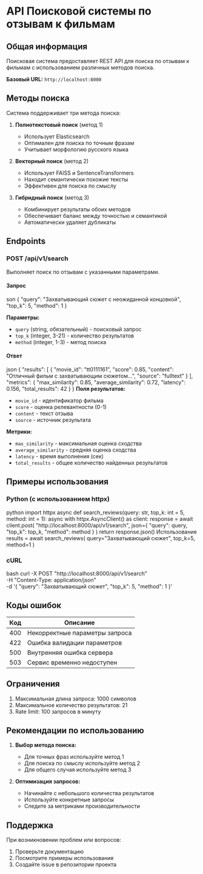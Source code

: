 # API Поисковой системы по отзывам к фильмам

## Общая информация

Поисковая система предоставляет REST API для поиска по отзывам к фильмам с использованием различных методов поиска.

**Базовый URL:** `http://localhost:8000`

## Методы поиска

Система поддерживает три метода поиска:

1. **Полнотекстовый поиск** (метод 1)
   - Использует Elasticsearch
   - Оптимален для поиска по точным фразам
   - Учитывает морфологию русского языка

2. **Векторный поиск** (метод 2)
   - Использует FAISS и SentenceTransformers
   - Находит семантически похожие тексты
   - Эффективен для поиска по смыслу

3. **Гибридный поиск** (метод 3)
   - Комбинирует результаты обоих методов
   - Обеспечивает баланс между точностью и семантикой
   - Автоматически удаляет дубликаты

## Endpoints

### POST /api/v1/search

Выполняет поиск по отзывам с указанными параметрами.

#### Запрос
son
{
"query": "Захватывающий сюжет с неожиданной концовкой",
"top_k": 5,
"method": 1
}

**Параметры:**
- `query` (string, обязательный) - поисковый запрос
- `top_k` (integer, 3-21) - количество результатов
- `method` (integer, 1-3) - метод поиска

#### Ответ
json
{
"results": [
{
"movie_id": "tt0111161",
"score": 0.85,
"content": "Отличный фильм с захватывающим сюжетом...",
"source": "fulltext"
}
],
"metrics": {
"max_similarity": 0.85,
"average_similarity": 0.72,
"latency": 0.156,
"total_results": 42
}
}
**Поля результатов:**
- `movie_id` - идентификатор фильма
- `score` - оценка релевантности (0-1)
- `content` - текст отзыва
- `source` - источник результата

**Метрики:**
- `max_similarity` - максимальная оценка сходства
- `average_similarity` - средняя оценка сходства
- `latency` - время выполнения (сек)
- `total_results` - общее количество найденных результатов

## Примеры использования

### Python (с использованием httpx)
python
import httpx
async def search_reviews(query: str, top_k: int = 5, method: int = 1):
async with httpx.AsyncClient() as client:
response = await client.post(
"http://localhost:8000/api/v1/search",
json={
"query": query,
"top_k": top_k,
"method": method
}
)
return response.json()
Использование
results = await search_reviews(
query="Захватывающий сюжет",
top_k=5,
method=1
)
### cURL
bash
curl -X POST "http://localhost:8000/api/v1/search" \
-H "Content-Type: application/json" \
-d '{
"query": "Захватывающий сюжет",
"top_k": 5,
"method": 1
}'

## Коды ошибок

| Код  | Описание                                    |
|------|---------------------------------------------|
| 400  | Некорректные параметры запроса             |
| 422  | Ошибка валидации параметров                |
| 500  | Внутренняя ошибка сервера                  |
| 503  | Сервис временно недоступен                 |

## Ограничения

1. Максимальная длина запроса: 1000 символов
2. Максимальное количество результатов: 21
3. Rate limit: 100 запросов в минуту

## Рекомендации по использованию

1. **Выбор метода поиска:**
   - Для точных фраз используйте метод 1
   - Для поиска по смыслу используйте метод 2
   - Для общего случая используйте метод 3

2. **Оптимизация запросов:**
   - Начинайте с небольшого количества результатов
   - Используйте конкретные запросы
   - Следите за метриками производительности

## Поддержка

При возникновении проблем или вопросов:
1. Проверьте документацию
2. Посмотрите примеры использования
3. Создайте issue в репозитории проекта
